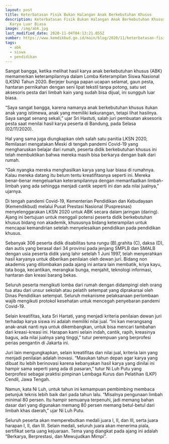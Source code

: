 ```yaml
---
layout: post
title: Keterbatasan Fisik Bukan Halangan Anak Berkebutuhan Khusus
description: Keterbatasan Fisik Bukan Halangan Anak Berkebutuhan Khusus Hasilkan
  Karya Luar Biasa
image: /img/abk.jpg
last_modified_date: 2020-11-04T04:13:21.055Z
sumber: https://www.kemdikbud.go.id/main/blog/2020/11/keterbatasan-fisik-bukan-halangan-anak-berkebutuhan-khusus-hasilkan-karya-luar-biasa
tags:
  - abk
  - siswa
  - pendidikan
---
```

Sangat bangga, ketika melihat hasil karya anak berkebutuhan khusus (ABK) memamerkan keterampilannya dalam Lomba Keterampilan Siswa Nasional (LKSN) Tahun 2020. Berjejer bunga papan ucapan selamat, gaun pesta, hantaran pernikahan dengan seni lipat tekstil tanpa potong, satu set aksesoris pesta dari limbah kain yang sudah bisa dijual, ini sungguh luar biasa.

“Saya sangat bangga, karena namanya anak berkebutuhan khusus itukan anak yang istimewa, anak yang memiliki kekurangan, tetapi lihat hasilnya. Saya sangat senang sekali,” ujar Sri Hastuti, salah juri pembuatan aksesoris pesta saat menilai hasil karya peserta di Bandung, pada Selasa (02/11/2020).

Hal yang sama juga diungkapkan oleh salah satu panitia LKSN 2020, Remilasari mengatakan Meski di tengah pandemi Covid-19 yang mengharuskan belajar dari rumah, peserta didik berkebutuhan khusus ini telah membuktikan bahwa mereka masih bisa berkarya dengan baik dari rumah.

“Gak nyangka mereka menghasilkan karya yang luar biasa di rumahnya. Kalau mereka datang itu belum tentu kreatifitasnya seperti ini. Mereka benar-benar mengeluarkan keterampilannya dengan memanfaatkan limbah-limbah yang ada sehingga menjadi cantik seperti ini dan ada nilai jualnya,” ujarnya.

Di tengah pandemi Covid-19, Kementerian Pendidikan dan Kebudayaan (Kemendikbud) melalui Pusat Prestasi Nasional (Puspresnas) menyelenggarakan LKSN 2020 untuk ABK secara dalam jaringan (daring). Ajang ini bertujuan untuk menggali potensi peserta didik berkebutuhan khusus bidang non akademik, khususnya bidang keterampilan untuk mencapai kemandirian setelah menyelesaikan pendidikan pada pendidikan khusus.

Sebanyak 306 peserta didik disabilitas tuna rungu (B),grahita (C), daksa (D), dan autis yang berasal dari 34 provinsi pada jenjang SMPLB dan SMALB dengan usia peserta didik yang lahir setelah 1 Juni 1997, telah menyerahkan hasil karyanya untuk diberikan penilaian oleh dewan juri. Bidang non akademis yang dilombakan pada ajang ini antara lain membatik, kriya kayu, tata boga, kecantikan, merangkai bunga, menjahit, teknologi informasi, hantaran dan kreasi barang bekas.

Seluruh peserta mengikuti lomba dari rumah dengan didampingi oleh orang tua atau dari unsur sekolah atau pelatih setempat yang diprakarsai oleh Dinas Pendidikan setempat. Seluruh mekanisme pelaksanaan perlombaan wajib mengikuti protokol kesehatan untuk mencegah penyebaran pandemi Covid-19.

Selain kreatifitas, kata Sri Hartati, yang menjadi kriteria penilaian dewan juri terhadap karya siswa ini adalah memiliki nilai jual. “Ini kan merangsang anak-anak nanti nya untuk dikembangkan, untuk bisa mencari tambahan dari kreasi-kreasi ini. Harapan kami selain indah, cantik, rapih, kreasinya bagus, ada nilai jualnya yang tinggi,” tutur perempuan yang berprofesi perias pengantin di Jakarta ini.

Juri lain mengungkapkan, selain kreatifitas dan nilai jual, kriteria lain yang menjadi penilaian adalah inovasi. “Masukan tahun depan agar karya yang dibuat itu lebih berinovasi karena kebanyakan hasil karya yang dinilai ini hampir sama seperti yang ada di pasaran,” tutur Ni Luh Putu yang berprofesi sebagai praktisi pimpinan Lembaga Kurus dan Pelatihan (LKP) Cendil, Jawa Tengah.

Namun, kata Ni Luh, untuk tahun ini kemampuan pembimbing membaca petunjuk teknis lebih baik dari pada tahun lalu. “Misalnya pengunaan limbah minimal 80 persen. Itu hampir semuanya terpenuhi, jadi memang bahan dasar dari yang digunakan memang 80 persen memang betul-betul dari limbah khas daerah,” ujar Ni Luh Putu.
 
Seluruh peserta akan memperebutkan medali juara I, II, dan III, serta juara harapan I, II, dan III.  Selain medali, seluruh juara akan menerima piala, sertifikat serta uang kejuaraan. Tema yang diangkat pada ajang ini adalah “Berkarya, Berprestasi, dan Mewujudkan Mimpi”.